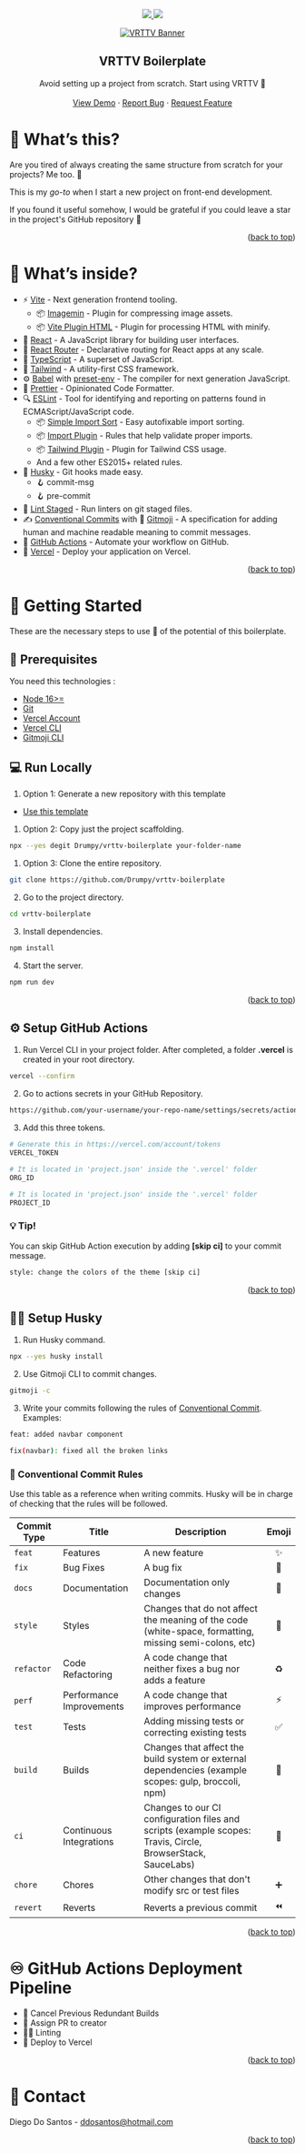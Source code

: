 <div id="top"></div>

<!--
*** I'm using markdown "reference style" links for readability.
*** Reference links are enclosed in brackets [ ] instead of parentheses ( ).
*** See the bottom of this document for the declaration of the reference variables
*** for contributors-url, forks-url, etc. This is an optional, concise syntax you may use.
*** https://www.markdownguide.org/basic-syntax/#reference-style-links
-->

<p align="center">
  <a href="https://github.com/Drumpy/vrttv-boilerplate/stargazers">
    <img src="https://img.shields.io/github/stars/Drumpy/vrttv-boilerplate.svg?style=for-the-badge" />
  </a>
  <a href="https://github.com/Drumpy/vrttv-boilerplate/issues">
    <img src="https://img.shields.io/github/issues/Drumpy/vrttv-boilerplate.svg?style=for-the-badge" />
  </a>
</p>

<!-- PROJECT LOGO -->
<div align="center">
  <a href="#">
    <img src="https://i.ibb.co/mqPXzct/VRTTV-Banner.png" alt="VRTTV Banner">
  </a>

  <h2 align="center">VRTTV Boilerplate</h2>
  <p align="center">
    Avoid setting up a project from scratch. Start using VRTTV 🎉
    <br />
    <br />
    <a href="https://vrttv-boilerplate.vercel.app/">View Demo</a>
    ·
    <a href="https://github.com/Drumpy/vrttv-boilerplate/issues">Report Bug</a>
    ·
    <a href="https://github.com/Drumpy/vrttv-boilerplate/issues">Request Feature</a>
  </p>
</div>

<!-- ABOUT THE PROJECT -->

# 🤔 What’s this?

Are you tired of always creating the same structure from scratch for your projects? Me too. 🥱

This is my _go-to_ when I start a new project on front-end development.

If you found it useful somehow, I would be grateful if you could leave a star in the project's GitHub repository 💚

<p align="right">(<a href="#top">back to top</a>)</p>

# 🔮 What’s inside?

- ⚡ [Vite](https://vitejs.dev/) - Next generation frontend tooling.
  - 📦 [Imagemin](https://github.com/vbenjs/vite-plugin-imagemin) - Plugin for compressing image assets.
  - 📦 [Vite Plugin HTML](https://github.com/vbenjs/vite-plugin-html) - Plugin for processing HTML with minify.
- 🌟 [React](https://reactjs.org/) - A JavaScript library for building user interfaces.
- 🔀 [React Router](https://reactrouter.com/docs/en/v6/getting-started/overview) - Declarative routing for React apps at any scale.
- 💜 [TypeScript](https://www.typescriptlang.org/) - A superset of JavaScript.
- 🎨 [Tailwind](https://tailwindcss.com/) - A utility-first CSS framework.
- ⚙️ [Babel](https://babeljs.io/) with [preset-env](https://babeljs.io/docs/en/babel-preset-env) - The compiler for next generation JavaScript.
- 💅 [Prettier](https://prettier.io/) - Opinionated Code Formatter.
- 🔍 [ESLint](https://eslint.org/) - Tool for identifying and reporting on patterns found in ECMAScript/JavaScript code.
  - 📦 [Simple Import Sort](https://github.com/lydell/eslint-plugin-simple-import-sort/) - Easy autofixable import sorting.
  - 📦 [Import Plugin](https://github.com/benmosher/eslint-plugin-import/) - Rules that help validate proper imports.
  - 📦 [Tailwind Plugin](https://github.com/francoismassart/eslint-plugin-tailwindcss/) - Plugin for Tailwind CSS usage.
  - And a few other ES2015+ related rules.
- 🐶 [Husky](https://github.com/typicode/husky) - Git hooks made easy.
  - 🪝 commit-msg
  - 🪝 pre-commit
- 🚫 [Lint Staged](https://github.com/okonet/lint-staged) - Run linters on git staged files.
- ✍️ [Conventional Commits](https://www.conventionalcommits.org/en/v1.0.0/) with 🎉 [Gitmoji](https://gitmoji.dev/) - A specification for adding human and machine readable meaning to commit messages.
- 🚦 [GitHub Actions](https://github.com/features/actions) - Automate your workflow on GitHub.
- 🔺 [Vercel](https://vercel.com/) - Deploy your application on Vercel.

<p align="right">(<a href="#top">back to top</a>)</p>

<!-- GETTING STARTED -->

# 🚀 Getting Started

These are the necessary steps to use 💯 of the potential of this boilerplate.

## 🚨 Prerequisites

You need this technologies :

- [Node 16>=](https://nodejs.org/en/)
- [Git](https://git-scm.com/downloads/)
- [Vercel Account](https://vercel.com/signup)
- [Vercel CLI](https://vercel.com/cli)
- [Gitmoji CLI](https://github.com/carloscuesta/gitmoji-cli#install)

## 💻 Run Locally

1. Option 1: Generate a new repository with this template

- [Use this template](https://github.com/Drumpy/vrttv-boilerplate/generate)

1. Option 2: Copy just the project scaffolding.

```bash
npx --yes degit Drumpy/vrttv-boilerplate your-folder-name
```

1. Option 3: Clone the entire repository.

```bash
git clone https://github.com/Drumpy/vrttv-boilerplate
```

2. Go to the project directory.

```bash
cd vrttv-boilerplate
```

3. Install dependencies.

```bash
npm install
```

4. Start the server.

```bash
npm run dev
```

<p align="right">(<a href="#top">back to top</a>)</p>

## ⚙️ Setup GitHub Actions

1. Run Vercel CLI in your project folder. After completed, a folder **.vercel** is created in your root directory.

```bash
vercel --confirm
```

2. Go to actions secrets in your GitHub Repository.

```bash
https://github.com/your-username/your-repo-name/settings/secrets/actions/new
```

3. Add this three tokens.

```bash
# Generate this in https://vercel.com/account/tokens
VERCEL_TOKEN
```

```bash
# It is located in 'project.json' inside the '.vercel' folder
ORG_ID
```

```bash
# It is located in 'project.json' inside the '.vercel' folder
PROJECT_ID
```

### 💡 **Tip!**

You can skip GitHub Action execution by adding **[skip ci]** to your commit message.

```bash
style: change the colors of the theme [skip ci]
```

<p align="right">(<a href="#top">back to top</a>)</p>

## 🐕‍🦺 Setup Husky

1. Run Husky command.

```bash
npx --yes husky install
```

2. Use Gitmoji CLI to commit changes.

```bash
gitmoji -c
```

3. Write your commits following the rules of [Conventional Commit](https://github.com/Drumpy/vrttv-boilerplate#-conventional-commit-rules). Examples:

```bash
feat: added navbar component
```

```bash
fix(navbar): fixed all the broken links
```

### 📜 Conventional Commit Rules

Use this table as a reference when writing commits. Husky will be in charge of checking that the rules will be followed.

| Commit Type | Title                    | Description                                                                                                 | Emoji |
| ----------- | ------------------------ | ----------------------------------------------------------------------------------------------------------- | :---: |
| `feat`      | Features                 | A new feature                                                                                               |  ✨   |
| `fix`       | Bug Fixes                | A bug fix                                                                                                   |  🐛   |
| `docs`      | Documentation            | Documentation only changes                                                                                  |  📝   |
| `style`     | Styles                   | Changes that do not affect the meaning of the code (white-space, formatting, missing semi-colons, etc)      |  🎨   |
| `refactor`  | Code Refactoring         | A code change that neither fixes a bug nor adds a feature                                                   |  ♻️   |
| `perf`      | Performance Improvements | A code change that improves performance                                                                     |  ⚡   |
| `test`      | Tests                    | Adding missing tests or correcting existing tests                                                           |  ✅   |
| `build`     | Builds                   | Changes that affect the build system or external dependencies (example scopes: gulp, broccoli, npm)         |  🚨   |
| `ci`        | Continuous Integrations  | Changes to our CI configuration files and scripts (example scopes: Travis, Circle, BrowserStack, SauceLabs) |  👷   |
| `chore`     | Chores                   | Other changes that don't modify src or test files                                                           |  ➕   |
| `revert`    | Reverts                  | Reverts a previous commit                                                                                   |  ⏪   |

<p align="right">(<a href="#top">back to top</a>)</p>

<!-- GitHhub Actions Pipeline -->

# ♾️ GitHub Actions Deployment Pipeline

- 🛑 Cancel Previous Redundant Builds
- 📝 Assign PR to creator
- 💅🏼 Linting
- 🔗 Deploy to Vercel

<p align="right">(<a href="#top">back to top</a>)</p>

<!-- CONTACT -->

# 📧 Contact

Diego Do Santos - ddosantos@hotmail.com

<p align="right">(<a href="#top">back to top</a>)</p>

<!-- MARKDOWN LINKS & IMAGES -->
<!-- https://www.markdownguide.org/basic-syntax/#reference-style-links -->

[contributors-shield]: https://img.shields.io/github/contributors/Drumpy/vite-boilerplate.svg?style=for-the-badge
[contributors-url]: https://github.com/Drumpy/vrttv-boilerplate/graphs/contributors
[forks-shield]: https://img.shields.io/github/forks/Drumpy/vrttv-boilerplate.svg?style=for-the-badge
[product-screenshot]: https://i.ibb.co/zf7gjMR/Card-Outline.png
